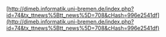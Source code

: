 [http://dimeb.informatik.uni-bremen.de/index.php?id=74&tx_ttnews%5Btt_news%5D=708&cHash=996e2541df](http://dimeb.informatik.uni-bremen.de/index.php?id=74&tx_ttnews%5Btt_news%5D=708&cHash=996e2541df)
